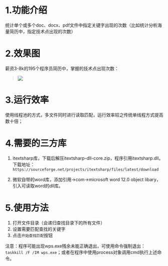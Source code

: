 # 1.功能介绍
统计单个或多个doc、docx、pdf文件中指定关键字出现的次数（比如统计分析海量简历中，指定技术点出现的次数）

# 2.效果图
薪资3-8k的195个程序员简历中，掌握的技术点出现次数：
> ![](http://p27z4ahy7.bkt.clouddn.com/TIM%E5%9B%BE%E7%89%8720180302165136.png)

# 3.运行效率
使用线程池的方式，多文件同时进行读取匹配，运行效率较之传统单线程方式提高数十倍；

# 4.需要的三方库
1. itextsharp库，下载后解压itextsharp-dll-core.zip，程序引用itextsharp.dll。
下载地址：`https://sourceforge.net/projects/itextsharp/files/latest/download`

2. 微软自带的word库，添加引用->com->microsoft word 12.0 object libary，引入可读取word的dll库。

# 5.使用方法
1. 打开文件目录（会递归查找目录下的所有文件）
2. 设置需要匹配查找的关键字
3. 点击`开始查找匹配`按钮

注意：程序可能出现wps.exe残余未能正确退出，可使用命令强制退出：`taskkill /F /IM wps.exe`；或者在程序中使用process对象调用cmd执行上述命令。

